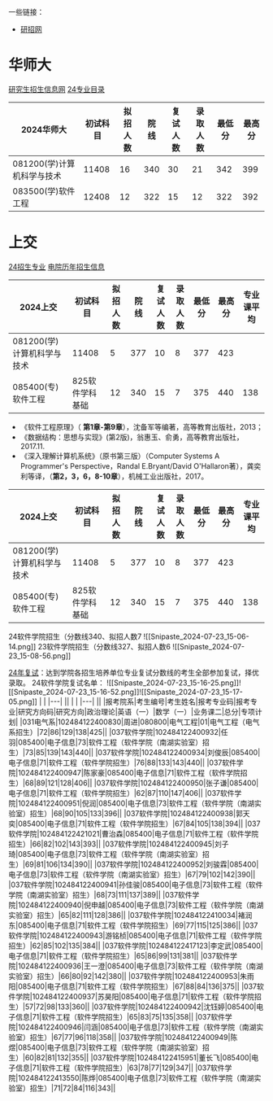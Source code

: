 一些链接：
- [研招网](https://yz.chsi.com.cn/)

# 华师大
[研究生招生信息网](https://yjszs.ecnu.edu.cn/43258/list.htm)
[24专业目录](https://yjszs-ks.ecnu.edu.cn/zsml/sszsml/index/2024)

|2024华师大|初试科目|拟招人数|院线|复试人数|录取人数|最低分|最高分|
|-|-|-|-|-|-|-|-|
|081200(学)计算机科学与技术|11408|16|340|30|21|342|399|
|083500(学)软件工程|12408|12|322|15|12|322|392|

# 上交
[24招生专业](https://yzb.sjtu.edu.cn/info/1022/3793.htm)
[电院历年招生信息](https://www.seiee.sjtu.edu.cn/yjspy_zsgz_lssj.html)

|2024上交|初试科目|拟招人数|院线|复试人数|录取人数|最低分|最高分|专业课平均|
|-|-|-|-|-|-|-|-|-|
|081200(学)计算机科学与技术|11408|5|377|10|8|377|423|
|085400(专)软件工程|825软件学科基础|12|340|15|7|375|440|138|

- 《软件工程原理》（ **第1章-第9章**），沈备军等编著，高等教育出版社，2013；  
- 《数据结构：思想与实现》(第2版)，翁惠玉、俞勇，高等教育出版社，2017.11.     
- 《深入理解计算机系统》（原书第三版）（Computer Systems A Programmer's Perspective，Randal E.Bryant/David O'Hallaron著），龚奕利等译，（**第2，3，6，8-10章**），机械工业出版社，2017。

|2024上交|初试科目|拟招人数|院线|复试人数|录取人数|最低分|最高分|专业课平均|
|-|-|-|-|-|-|-|-|-|
|081200(学)计算机科学与技术|11408|5|377|10|8|377|423|
|085400(专)软件工程|825软件学科基础|12|340|15|7|375|440|138|

24软件学院招生（分数线340、拟招人数7
![[Snipaste_2024-07-23_15-06-14.png]]
23软件学院招生（分数线327、拟招人数6
![[Snipaste_2024-07-23_15-08-56.png]]

[24年复试](https://www.seiee.sjtu.edu.cn/yjspy_zsgz_sszs/9866.html)：达到学院各招生培养单位专业复试分数线的考生全部参加复试，择优录取。
24软件学院复试名单：
![[Snipaste_2024-07-23_15-16-25.png]]![[Snipaste_2024-07-23_15-16-52.png]]![[Snipaste_2024-07-23_15-17-05.png]]
|   |
|---|
||
|   |
|---|
||
|报考院系|考生编号|考生姓名|报考专业码|报考专业|研究方向码|研究方向|政治理论|英语（一）|数学（一）|业务课二|总分|专项计划|
|031电气系|102484122400830|周进|080800|电气工程|01|电气工程（电气系招生）|72|86|129|138|425||
|037软件学院|102484122400932|任羽|085400|电子信息|73|软件工程（软件学院（南湖实验室）招生）|73|85|139|143|440||
|037软件学院|102484122400934|刘俊辰|085400|电子信息|71|软件工程（软件学院招生）|76|88|133|143|440||
|037软件学院|102484122400947|陈家豪|085400|电子信息|71|软件工程（软件学院招生）|68|89|121|128|406||
|037软件学院|102484122400950|张子谦|085400|电子信息|71|软件工程（软件学院招生）|62|87|110|147|406||
|037软件学院|102484122400951|倪润|085400|电子信息|73|软件工程（软件学院（南湖实验室）招生）|68|90|105|133|396||
|037软件学院|102484122400938|郭天奕|085400|电子信息|71|软件工程（软件学院招生）|67|84|105|138|394||
|037软件学院|102484122421021|曹治森|085400|电子信息|71|软件工程（软件学院招生）|66|82|102|143|393||
|037软件学院|102484122400945|刘子琦|085400|电子信息|73|软件工程（软件学院（南湖实验室）招生）|69|81|106|134|390||
|037软件学院|102484122400952|刘骏霖|085400|电子信息|73|软件工程（软件学院（南湖实验室）招生）|67|79|102|142|390||
|037软件学院|102484122400941|孙佳骏|085400|电子信息|73|软件工程（软件学院（南湖实验室）招生）|68|73|111|137|389||
|037软件学院|102484122400940|倪申越|085400|电子信息|73|软件工程（软件学院（南湖实验室）招生）|65|82|111|128|386||
|037软件学院|102484122410034|褚润东|085400|电子信息|71|软件工程（软件学院招生）|69|77|115|125|386||
|037软件学院|102484122400943|游铭桢|085400|电子信息|71|软件工程（软件学院招生）|62|85|102|135|384||
|037软件学院|102484122417123|李定武|085400|电子信息|71|软件工程（软件学院招生）|65|86|99|131|381||
|037软件学院|102484122400936|王一澄|085400|电子信息|73|软件工程（软件学院（南湖实验室）招生）|66|80|92|142|380||
|037软件学院|102484122400953|朱雨阳|085400|电子信息|71|软件工程（软件学院招生）|67|88|84|136|375||
|037软件学院|102484122400937|苏昊阳|085400|电子信息|71|软件工程（软件学院招生）|57|72|98|133|360||
|037软件学院|102484122400942|沈钰婷|085400|电子信息|71|软件工程（软件学院招生）|65|83|75|135|358||
|037软件学院|102484122400946|闫涵|085400|电子信息|73|软件工程（软件学院（南湖实验室）招生）|67|77|96|118|358||
|037软件学院|102484122400949|陈煜|085400|电子信息|73|软件工程（软件学院（南湖实验室）招生）|60|82|81|132|355||
|037软件学院|102484122415951|董长飞|085400|电子信息|71|软件工程（软件学院招生）|63|78|77|129|347||
|037软件学院|102484122413550|陈烨|085400|电子信息|73|软件工程（软件学院（南湖实验室）招生）|71|72|84|116|343||